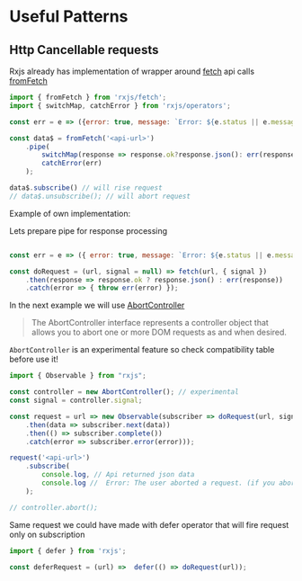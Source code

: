 # Useful Patterns
## Http Cancellable requests

Rxjs already has implementation of wrapper around [fetch](https://rxjs-dev.firebaseapp.com/api/fetch/fromFetch) api calls [fromFetch](https://rxjs-dev.firebaseapp.com/api/fetch/fromFetch)

```javascript
import { fromFetch } from 'rxjs/fetch';
import { switchMap, catchError } from 'rxjs/operators';

const err = e => ({error: true, message: `Error: ${e.status || e.message}`});

const data$ = fromFetch('<api-url>')
    .pipe(
        switchMap(response => response.ok?response.json(): err(response)),
        catchError(err)
    );

data$.subscribe() // will rise request
// data$.unsubscribe(); // will abort request
```

Example of own implementation:

Lets prepare pipe for response processing
```javascript

const err = e => ({ error: true, message: `Error: ${e.status || e.message}` });

const doRequest = (url, signal = null) => fetch(url, { signal })
    .then(response => response.ok ? response.json() : err(response))
    .catch(error => { throw err(error) });
```

In the next example we will use [AbortController](https://developer.mozilla.org/en-US/docs/Web/API/AbortController)

> The AbortController interface represents a controller object that allows you to abort one or more DOM requests as and when desired.

`AbortController` is an experimental feature so check compatibility table before use it!

```javascript
import { Observable } from "rxjs";

const controller = new AbortController(); // experimental
const signal = controller.signal;

const request = url => new Observable(subscriber => doRequest(url, signal)
    .then(data => subscriber.next(data))
    .then(() => subscriber.complete())
    .catch(error => subscriber.error(error)));

request('<api-url>')
    .subscribe(
        console.log, // Api returned json data
        console.log //  Error: The user aborted a request. (if you abort the request)
    );

// controller.abort();
```

Same request we could have made with defer operator that will fire request only on subscription

```javascript
import { defer } from 'rxjs';

const deferRequest = (url) =>  defer(() => doRequest(url));
```